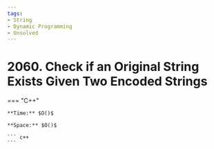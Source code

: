 ```yaml
---
tags:
- String
- Dynamic Programming
- Unsolved
---
```



# 2060. Check if an Original String Exists Given Two Encoded Strings

=== "C++"

    **Time:** $O()$

    **Space:** $O()$

    ``` c++
    ```
